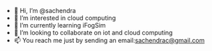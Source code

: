 - 👋 Hi, I’m @sachendra
- 👀 I’m interested in cloud computing
- 🌱 I’m currently learning iFogSim
- 💞️ I’m looking to collaborate on iot and cloud computing
- 📫 You reach me just by sending an email:sachendrac@gmail.com

<!---
sachendrac/sachendrac is a ✨ special ✨ repository because its `README.md` (this file) appears on your GitHub profile.
You can click the Preview link to take a look at your changes.
--->
